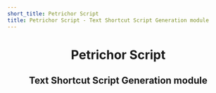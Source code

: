 ```yaml
---
short_title: Petrichor Script
title: Petrichor Script - Text Shortcut Script Generation module
---
```


<h1 align="center">Petrichor Script</h1>
<h2 align="center">Text Shortcut Script Generation module</h2>
